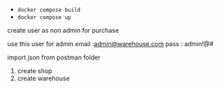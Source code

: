 - `docker compose build`
- `docker compose up`

create user as non admin for purchase

use this user for admin
email :admin@warehouse.com
pass : admin!@#

import json from postman folder

1. create shop
2. create warehouse